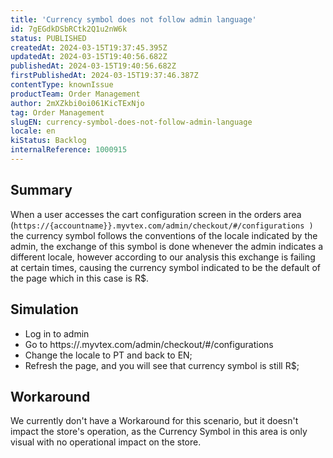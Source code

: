 ```yaml
---
title: 'Currency symbol does not follow admin language'
id: 7gEGdkDSbRCtk2Q1u2nW6k
status: PUBLISHED
createdAt: 2024-03-15T19:37:45.395Z
updatedAt: 2024-03-15T19:40:56.682Z
publishedAt: 2024-03-15T19:40:56.682Z
firstPublishedAt: 2024-03-15T19:37:46.387Z
contentType: knownIssue
productTeam: Order Management
author: 2mXZkbi0oi061KicTExNjo
tag: Order Management
slugEN: currency-symbol-does-not-follow-admin-language
locale: en
kiStatus: Backlog
internalReference: 1000915
---
```


## Summary


When a user accesses the cart configuration screen in the orders area (`https://{accountname}}.myvtex.com/admin/checkout/#/configurations )` the currency symbol follows the conventions of the locale indicated by the admin, the exchange of this symbol is done whenever the admin indicates a different locale, however according to our analysis this exchange is failing at certain times, causing the currency symbol indicated to be the default of the page which in this case is R$.


##

## Simulation




- Log in to admin
- Go to https://.myvtex.com/admin/checkout/#/configurations
- Change the locale to PT and back to EN;
- Refresh the page, and you will see that currency symbol is still R$;


##

## Workaround


We currently don't have a Workaround for this scenario, but it doesn't impact the store's operation, as the Currency Symbol in this area is only visual with no operational impact on the store.




